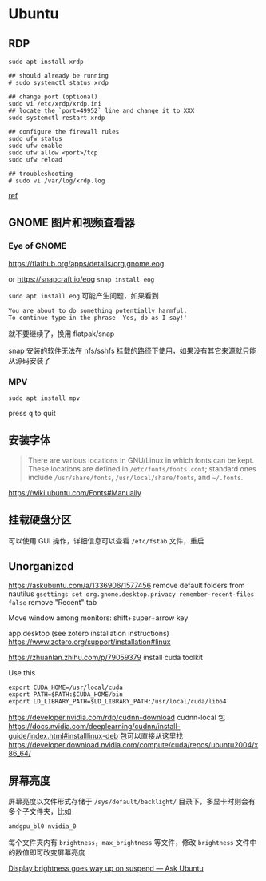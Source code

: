 # Ubuntu

## RDP

```shelldoc
sudo apt install xrdp

## should already be running
# sudo systemctl status xrdp

## change port (optional)
sudo vi /etc/xrdp/xrdp.ini
## locate the `port=49952` line and change it to XXX
sudo systemctl restart xrdp

## configure the firewall rules
sudo ufw status
sudo ufw enable
sudo ufw allow <port>/tcp
sudo ufw reload

## troubleshooting
# sudo vi /var/log/xrdp.log
```

[ref](https://phoenixnap.com/kb/ubuntu-remote-desktop-from-windows)

## GNOME 图片和视频查看器

### Eye of GNOME

https://flathub.org/apps/details/org.gnome.eog

or https://snapcraft.io/eog `snap install eog`

`sudo apt install eog` 可能产生问题，如果看到

```
You are about to do something potentially harmful.
To continue type in the phrase 'Yes, do as I say!'
```

就不要继续了，换用 flatpak/snap

snap 安装的软件无法在 nfs/sshfs 挂载的路径下使用，如果没有其它来源就只能从源码安装了

### **MPV**

`sudo apt install mpv`

press <kbd>q</kbd> to quit

## 安装字体

> There are various locations in GNU/Linux in which fonts can be kept. These locations are defined in `/etc/fonts/fonts.conf`; standard ones include `/usr/share/fonts`, `/usr/local/share/fonts`, and `~/.fonts`.

<https://wiki.ubuntu.com/Fonts#Manually>

## 挂载硬盘分区

可以使用 GUI 操作，详细信息可以查看 `/etc/fstab` 文件，重启

## Unorganized

<https://askubuntu.com/a/1336906/1577456> remove default folders from nautilus
`gsettings set org.gnome.desktop.privacy remember-recent-files false` remove "Recent" tab

Move window among monitors: shift+super+arrow key

app.desktop (see zotero installation instructions)
<https://www.zotero.org/support/installation#linux>

<https://zhuanlan.zhihu.com/p/79059379> install cuda toolkit

Use this
```shell
export CUDA_HOME=/usr/local/cuda
export PATH=$PATH:$CUDA_HOME/bin
export LD_LIBRARY_PATH=$LD_LIBRARY_PATH:/usr/local/cuda/lib64
```

<https://developer.nvidia.com/rdp/cudnn-download> cudnn-local 包
<https://docs.nvidia.com/deeplearning/cudnn/install-guide/index.html#installlinux-deb>
包可以直接从这里找 <https://developer.download.nvidia.com/compute/cuda/repos/ubuntu2004/x86_64/>

## 屏幕亮度

屏幕亮度以文件形式存储于 `/sys/default/backlight/` 目录下，多显卡时则会有多个子文件夹，比如

```
amdgpu_bl0 nvidia_0
```

每个文件夹内有 `brightness`，`max_brightness` 等文件，修改 `brightness` 文件中的数值即可改变屏幕亮度

[Display brightness goes way up on suspend — Ask Ubuntu](https://askubuntu.com/a/1313453/1577456)
